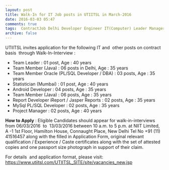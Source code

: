 ```yaml
---
layout: post
title: Walk-In for IT Job posts in UTIITSL in March-2016   
date: 2016-03-03 05:47
comments: true
tags:  ContractJob Delhi Developer Engineer IT(Computer) Leader Manager MCA Mumbai Public-Sector Statistics Walk-In 
archive: false
---
```

UTIITSL invites application for the following IT and  other posts on contract basis  through Walk-In-Interview : 

- Team Leader : 01 post, Age : 40 years
- Team Member (Java) : 06 posts in Delhi, Age : 35 years
- Team Member Oracle (PL/SQL Developer / DBA) : 03 posts, Age : 35 years
- Statistician (Mumbai) : 01 post, Age : 40 years   
- Android Developer : 04 posts, Age : 35 years
- Team Member (Java) : 06 posts, Age : 35 years
- Report Developer iReport / Jasper Reports : 02 posts, Age : 35 years
- MySql PL/SQL Developer : 02 posts, Age : 35 years
- Project Manager : 02 posts, Age : 40 years

**How to Apply** : Eligible Candidates should appear for walk-in-interviews from 06/03/2016  to  13/03/2016 between 10 a.m. to 5 p.m. at NIIT Limited, A -1 1st Floor, Hamilton House, Connaught Place, New Delhi Tel No +91 (11) 41516457 along with the filled in Application Form, original relevant qualification / Experience / Caste certificates along with the set of attested copies and one passport size photograph in support of their claim.

For details  and application format, please visit: <https://www.utiitsl.com/UTIITSL_SITE/site/vacancies_new.jsp>







